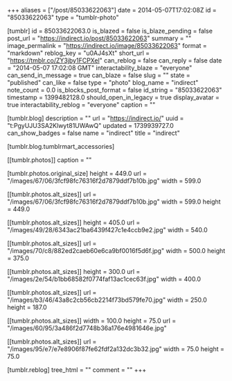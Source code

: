 +++
aliases = ["/post/85033622063"]
date = 2014-05-07T17:02:08Z
id = "85033622063"
type = "tumblr-photo"

[tumblr]
id = 85033622063.0
is_blazed = false
is_blaze_pending = false
post_url = "https://indirect.io/post/85033622063"
summary = ""
image_permalink = "https://indirect.io/image/85033622063"
format = "markdown"
reblog_key = "u0AJ4sXt"
short_url = "https://tmblr.co/ZY3jby1FCPXel"
can_reblog = false
can_reply = false
date = "2014-05-07 17:02:08 GMT"
interactability_blaze = "everyone"
can_send_in_message = true
can_blaze = false
slug = ""
state = "published"
can_like = false
type = "photo"
blog_name = "indirect"
note_count = 0.0
is_blocks_post_format = false
id_string = "85033622063"
timestamp = 1399482128.0
should_open_in_legacy = true
display_avatar = true
interactability_reblog = "everyone"
caption = ""

[tumblr.blog]
description = ""
url = "https://indirect.io/"
uuid = "t:PgyUJU3SA2Klwyt81UWAwQ"
updated = 1739939727.0
can_show_badges = false
name = "indirect"
title = "indirect"

[tumblr.blog.tumblrmart_accessories]

[[tumblr.photos]]
caption = ""

[tumblr.photos.original_size]
height = 449.0
url = "/images/67/06/3fcf98fc76316f2d7879ddf7b10b.jpg"
width = 599.0

[[tumblr.photos.alt_sizes]]
url = "/images/67/06/3fcf98fc76316f2d7879ddf7b10b.jpg"
width = 599.0
height = 449.0

[[tumblr.photos.alt_sizes]]
height = 405.0
url = "/images/49/28/6343ac21ba6439f427c1e4ccb9e2.jpg"
width = 540.0

[[tumblr.photos.alt_sizes]]
url = "/images/70/c8/882ed2caeb60e6ca9bf0016f5d6f.jpg"
width = 500.0
height = 375.0

[[tumblr.photos.alt_sizes]]
height = 300.0
url = "/images/2e/54/b1bb68582f0774faf13ac1cec63f.jpg"
width = 400.0

[[tumblr.photos.alt_sizes]]
url = "/images/b3/46/43a8c2cb56cb2214f73bd579fe70.jpg"
width = 250.0
height = 187.0

[[tumblr.photos.alt_sizes]]
width = 100.0
height = 75.0
url = "/images/60/95/3a486f2d7748b36a176e4981646e.jpg"

[[tumblr.photos.alt_sizes]]
url = "/images/95/e7/e7e8906f87fe62fdf2a132dc3b32.jpg"
width = 75.0
height = 75.0

[tumblr.reblog]
tree_html = ""
comment = ""
+++
